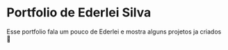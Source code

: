 # Portfolio de Ederlei Silva
Esse portfolio fala um pouco de Ederlei e mostra alguns projetos ja criados 🚀


